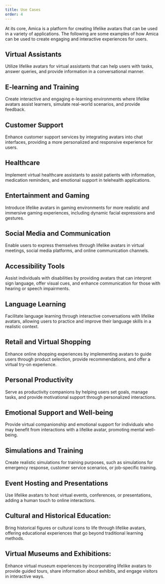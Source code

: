 ```yaml
---
title: Use Cases
order: 4
---
```


At its core, Amica is a platform for creating lifelike avatars that can be used in a variety of applications. The following are some examples of how Amica can be used to create engaging and interactive experiences for users.

## Virtual Assistants

Utilize lifelike avatars for virtual assistants that can help users with tasks, answer queries, and provide information in a conversational manner.

## E-learning and Training

Create interactive and engaging e-learning environments where lifelike avatars assist learners, simulate real-world scenarios, and provide feedback.

## Customer Support

Enhance customer support services by integrating avatars into chat interfaces, providing a more personalized and responsive experience for users.

## Healthcare

Implement virtual healthcare assistants to assist patients with information, medication reminders, and emotional support in telehealth applications.

## Entertainment and Gaming

Introduce lifelike avatars in gaming environments for more realistic and immersive gaming experiences, including dynamic facial expressions and gestures.

## Social Media and Communication

Enable users to express themselves through lifelike avatars in virtual meetings, social media platforms, and online communication channels.

## Accessibility Tools

Assist individuals with disabilities by providing avatars that can interpret sign language, offer visual cues, and enhance communication for those with hearing or speech impairments.

## Language Learning

Facilitate language learning through interactive conversations with lifelike avatars, allowing users to practice and improve their language skills in a realistic context.

## Retail and Virtual Shopping

Enhance online shopping experiences by implementing avatars to guide users through product selection, provide recommendations, and offer a virtual try-on experience.

## Personal Productivity

Serve as productivity companions by helping users set goals, manage tasks, and provide motivational support through personalized interactions.

## Emotional Support and Well-being

Provide virtual companionship and emotional support for individuals who may benefit from interactions with a lifelike avatar, promoting mental well-being.

## Simulations and Training

Create realistic simulations for training purposes, such as simulations for emergency response, customer service scenarios, or job-specific training.

## Event Hosting and Presentations

Use lifelike avatars to host virtual events, conferences, or presentations, adding a human touch to online interactions.

## Cultural and Historical Education:

Bring historical figures or cultural icons to life through lifelike avatars, offering educational experiences that go beyond traditional learning methods.

## Virtual Museums and Exhibitions:

Enhance virtual museum experiences by incorporating lifelike avatars to provide guided tours, share information about exhibits, and engage visitors in interactive ways.
